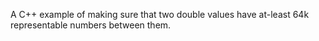 A C++ example of making sure that two double values have at-least 64k
representable numbers between them.


